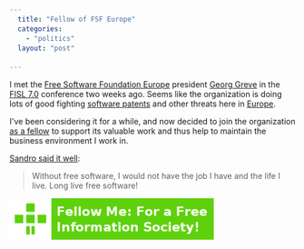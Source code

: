 ```yaml
---
  title: "Fellow of FSF Europe"
  categories: 
    - "politics"
  layout: "post"

---
```

I met the [Free Software Foundation Europe][1] president [Georg Greve][2] in the [FISL 7.0][3] conference two weeks ago. Seems like the organization is doing lots of good fighting [software patents][4] and other threats here in [Europe][5].

I've been considering it for a while, and now decided to join the organization [as a fellow][6] to support its valuable work and thus help to maintain the business environment I work in.

[Sandro said it well][7]:

> Without free software, I would not have the job I have and the life I live. Long live free software!

<a href="http://www.fsfe.org/en"><img src="/files/fellow_me_for_a_free_information_society_banner_imagelarge.png" border="0" height="73" width="360" alt="Fellow Me - Join the Fellowship and protect your Freedom" title="Fellow Me - Join the Fellowship and protect your Freedom" /></a>

[1]: http://www.fsfeurope.org/
[2]: http://www.fsfe.org/en/fellows/greve/freedom_bits
[3]: http://fisl.softwarelivre.org/7.0/
[4]: http://bergie.iki.fi/blog/no-to-european-software-patents.html
[5]: http://en.wikipedia.org/wiki/European_Union
[6]: http://www.fsfe.org/en
[7]: http://sandro.groganz.com/weblog/fellow_of_free_software_foundation_europe